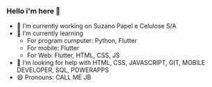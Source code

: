 ### Hello i'm here 👋


- 🔭 I’m currently working on Suzano Papel e Celulose S/A
- 🌱 I’m currently learning
    - For program cumputer: Python, Flutter
    - For mobile: Flutter
    - For Web: Flutter, HTML, CSS, JS
- 🤔 I’m looking for help with HTML, CSS, JAVASCRIPT, GIT, MOBILE DEVELOPER, SQL, POWERAPPS
- 😄 Pronouns: CALL ME JB

